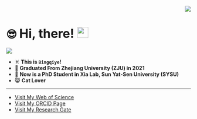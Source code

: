 <p align="right">
<a title="github" target="_blank" href="https://github.com/Bingqiye"><img src="https://img.shields.io/badge/dynamic/json?label=GitHub&suffix=%20followers&query=%24.data.totalSubs&url=https%3A%2F%2Fapi.spencerwoo.com%2Fsubstats%2F%3Fsource%3Dgithub%26queryKey%3DBingqiye&labelColor=282c34&color=353940&logo=github&longCache=true" ></a>
</p>  

# :sunglasses: <big> Hi, there! </big> <img src="https://raw.githubusercontent.com/MartinHeinz/MartinHeinz/master/wave.gif" width="30px">  
![](https://komarev.com/ghpvc/?username=Bingqiye)
* :pisces: **This is `Bingqiye`!**   
* :gift_heart: **Graduated From Zhejiang University (ZJU) in 2021**  
* :school: **Now is a PhD Student in Xia Lab, Sun Yat-Sen University (SYSU)** 
* :smile_cat: **Cat Lover**
***
* [Visit My Web of Science](https://www.webofscience.com/wos/author/record/IUO-3596-2023)
* [Visit My ORCID Page](https://orcid.org/0000-0002-2049-391X)
* [Visit My Research Gate](https://www.researchgate.net/profile/Bingqi-Ye)

